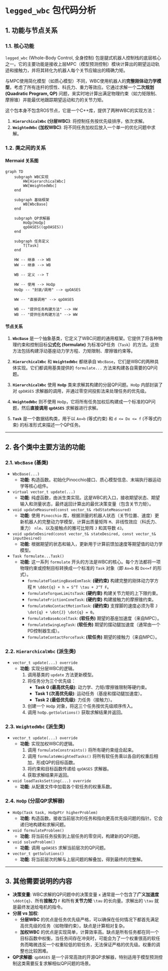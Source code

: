 # `legged_wbc` 包代码分析

## 1. 功能与节点关系

### 1.1. 核心功能

`legged_wbc` (Whole-Body Control, 全身控制) 包是腿式机器人控制栈的底层核心之一。它的主要功能是接收上层MPC（模型预测控制）模块计算出的期望运动轨迹和接触力，并将其转化为机器人每个关节应输出的精确力矩。

与MPC使用简化模型（如质心模型）不同，WBC使用机器人的**完整刚体动力学模型**，考虑了所有连杆的惯性、科氏力、重力等效应。它通过求解一个**二次规划 (Quadratic Program, QP)** 问题，来实时地计算出满足物理约束（如力矩限制、摩擦锥）并能最优地跟踪期望运动和力的关节力矩。

这个包本身不包含ROS节点，它是一个C++库，提供了两种WBC的实现方法：

1.  **`HierarchicalWbc` (分层WBC)**: 将控制任务按优先级排序，依次求解。
2.  **`WeightedWbc` (加权WBC)**: 将不同任务加权后放入一个单一的优化问题中求解。

### 1.2. 类之间的关系

#### Mermaid 关系图

```mermaid
graph TD
    subgraph WBC实现
        HW[HierarchicalWbc]
        WW[WeightedWbc]
    end

    subgraph 基础框架
        WB[WbcBase]
    end

    subgraph QP求解器
        HoQp[HoQp]
        qpOASES((qpOASES))
    end

    subgraph 任务定义
        T[Task]
    end

    HW -- 继承 --> WB
    WW -- 继承 --> WB

    WB -- 定义 --> T

    HW -- 使用 --> HoQp
    HoQp -- "封装/调用" --> qpOASES

    WW -- "直接调用" --> qpOASES

    WB -- "提供任务构建方法" --> HW
    WB -- "提供任务构建方法" --> WW
```

#### 节点关系

1.  **`WbcBase`** 是一个抽象基类，它定义了WBC问题的通用框架。它提供了将各种物理约束和控制目标**公式化 (formulate)** 为标准QP任务（`Task`）的方法。这些方法包括构建浮动基座动力学方程、力矩限制、摩擦锥约束等。

2.  **`HierarchicalWbc`** 和 **`WeightedWbc`** 都继承自 `WbcBase`，它们是WBC的两种具体实现。它们都调用基类提供的 `formulate...` 方法来构建各自需要的QP问题。

3.  **`HierarchicalWbc`** 使用 **`HoQp`** 类来求解其构建的分层QP问题。`HoQp` 内部封装了对 `qpOASES` 求解器的调用，并通过零空间投影法来处理任务的优先级。

4.  **`WeightedWbc`** 则不使用 `HoQp`，它将所有任务加权后构建成一个标准的QP问题，然后**直接调用 `qpOASES`** 求解器进行求解。

5.  **`Task`** 是一个数据结构类，用于以 `Ax=b` (等式约束) 和 `d <= Dx <= f` (不等式约束) 的标准形式来描述一个QP任务。

---

## 2. 各个类中主要方法的功能

### 2.1. `WbcBase` (基类)

-   `WbcBase(...)`
    -   **功能**: 构造函数。初始化Pinocchio接口、质心模型信息、末端执行器运动学等核心组件。
-   `virtual vector_t update(...)`
    -   **功能**: 纯虚函数，由派生类实现。这是WBC的入口，接收期望状态、期望输入和测量状态，最终返回计算出的最优决策变量（包含关节力矩）。
-   `void updateMeasured(const vector_t& rbdStateMeasured)`
    -   **功能**: 使用 `Pinocchio` 库，根据测量的机器人状态（关节位置、速度）更新机器人的完整动力学模型，计算出质量矩阵 `M`、非线性效应（科氏力、重力） `nle`、以及接触点的雅可比矩阵 `J` 和其导数 `dJ`。
-   `void updateDesired(const vector_t& stateDesired, const vector_t& inputDesired)`
    -   **功能**: 根据期望的状态和输入，更新用于计算前馈加速度等期望值的动力学模型。
-   `Task formulate...Task()`
    -   **功能**: 这一系列 `formulate` 开头的方法是WBC的核心。每个方法都将一项物理约束或控制目标转换成一个标准的 `Task` 对象（即 `Ax=b` 和 `Dx<=f` 的形式）。
        -   `formulateFloatingBaseEomTask`: **(硬约束)** 构建完整的刚体动力学方程 `M \ddot{q} + h = S^T \tau + J^T F`。
        -   `formulateTorqueLimitsTask`: **(硬约束)** 构建关节力矩的上下限约束。
        -   `formulateFrictionConeTask`: **(硬约束)** 构建接触力的摩擦锥约束。
        -   `formulateNoContactMotionTask`: **(硬约束)** 支撑脚的速度必须为零 `J \dot{q} + \dot{J} \dot{q} = 0`。
        -   `formulateBaseAccelTask`: **(软任务)** 期望的基座加速度（来自MPC）。
        -   `formulateSwingLegTask`: **(软任务)** 期望的摆动腿加速度（通常由一个PD控制器生成）。
        -   `formulateContactForceTask`: **(软任务)** 期望的接触力（来自MPC）。

### 2.2. `HierarchicalWbc` (派生类)

-   `vector_t update(...) override`
    -   **功能**: 实现分层WBC的逻辑。
        1.  调用基类的 `update` 方法更新模型。
        2.  将任务分为三个优先级：
            -   **Task 0 (最高优先级)**: 动力学、力矩/摩擦锥限制等硬约束。
            -   **Task 1 (次高优先级)**: 运动任务（基座和摆动腿加速度）。
            -   **Task 2 (最低优先级)**: 力任务（接触力）。
        3.  创建一个 `HoQp` 对象，将这三个任务按优先级顺序传入。
        4.  调用 `hoQp.getSolutions()` 获取求解结果并返回。

### 2.3. `WeightedWbc` (派生类)

-   `vector_t update(...) override`
    -   **功能**: 实现加权WBC的逻辑。
        1.  调用 `formulateConstraints()` 将所有硬约束组合起来。
        2.  调用 `formulateWeightedTasks()` 将所有软任务乘以各自的权重后相加，形成QP的目标函数。
        3.  将约束和目标函数传递给 `qpOASES` 求解器。
        4.  获取求解结果并返回。
-   `void loadTasksSetting(...) override`
    -   **功能**: 从配置文件中加载各个软任务的权重系数。

### 2.4. `HoQp` (分层QP求解器)

-   `HoQp(Task task, HoQpPtr higherProblem)`
    -   **功能**: 构造函数。接收当前层次的任务和指向更高优先级问题的指针。它会递归地构建和求解问题。
-   `void formulateProblem()`
    -   **功能**: 将当前任务投影到上层任务的零空间，构建新的QP问题。
-   `void solveProblem()`
    -   **功能**: 调用 `qpOASES` 求解当前层次的QP问题。
-   `vector_t getSolutions()`
    -   **功能**: 将当前层次的解与上层问题的解叠加，得到最终的完整解。

---

## 3. 其他需要说明的内容

-   **决策变量**: WBC求解的QP问题中的决策变量 `x` 通常是一个包含了**广义加速度** `\ddot{q}`、所有**接触力** `F` 和所有**关节力矩** `\tau` 的长向量。求解出的 `\tau` 就是最终发送给电机的指令。
-   **分层 vs 加权**:
    -   **分层WBC** 的优点是任务优先级严格，可以确保在任何情况下都首先满足高优先级的任务（如物理约束）。缺点是计算相对复杂。
    -   **加权WBC** 的优点是实现简单，计算效率高。缺点是所有任务都在同一个目标函数中权衡，当任务间存在冲突时，可能会为了一个权重很高的软任务而略微违反一个权重较低的软任务，无法保证严格的优先级。权重的调整也比较困难。
-   **QP求解器**: `qpOASES` 是一个非常高效的开源QP求解器，特别适用于模型预测控制这类需要反复求解相似QP问题的场景。
